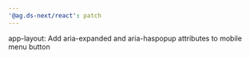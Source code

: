 ```yaml
---
'@ag.ds-next/react': patch
---
```


app-layout: Add aria-expanded and aria-haspopup attributes to mobile menu button
